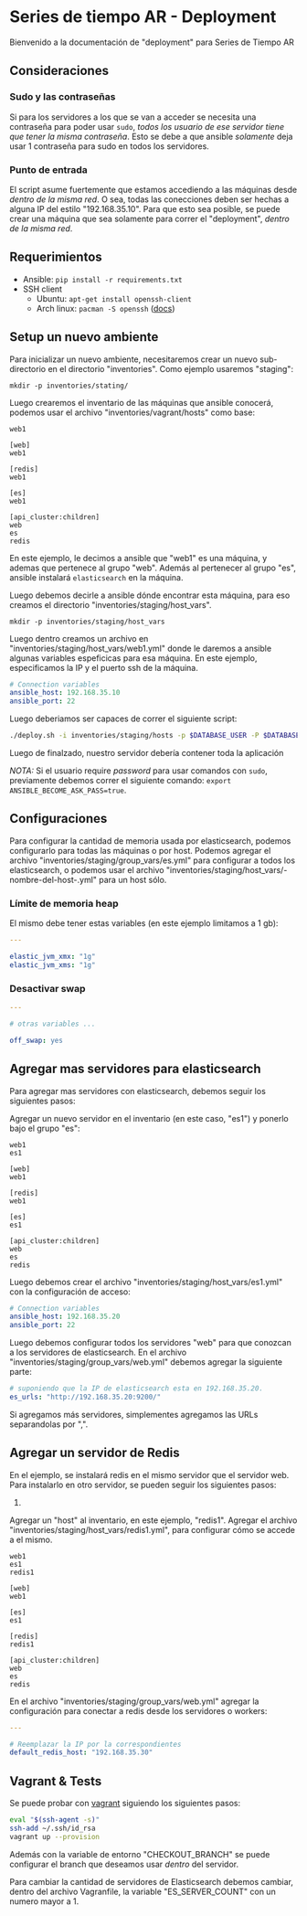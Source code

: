 # Series de tiempo AR - Deployment

Bienvenido a la documentación de "deployment" para Series de Tiempo AR

## Consideraciones

### Sudo y las contraseñas

Si para los servidores a los que se van a acceder se necesita una contraseña para poder usar `sudo`,
_todos los usuario de ese servidor tiene que tener la misma contraseña_.
Esto se debe a que ansible _solamente_ deja usar 1 contraseña para sudo en todos los servidores.

### Punto de entrada

El script asume fuertemente que estamos accediendo a las máquinas desde _dentro de la misma red_.
O sea, todas las conecciones deben ser hechas a alguna IP del estilo "192.168.35.10".
Para que esto sea posible, se puede crear una máquina que sea solamente para correr el "deployment", _dentro de la misma red_.

## Requerimientos

- Ansible: `pip install -r requirements.txt`
- SSH client
  - Ubuntu: `apt-get install openssh-client`
  - Arch linux: `pacman -S openssh` ([docs](http://wiki.archlinux.org/index.php/Secure_Shell#OpenSSH))

## Setup un nuevo ambiente

Para inicializar un nuevo ambiente, necesitaremos crear un nuevo sub-directorio en el directorio "inventories".
Como ejemplo usaremos "staging":

    mkdir -p inventories/stating/

Luego crearemos el inventario de las máquinas que ansible conocerá, podemos usar el archivo "inventories/vagrant/hosts" como base:

    web1

    [web]
    web1

    [redis]
    web1
    
    [es]
    web1

    [api_cluster:children]
    web
    es
    redis

En este ejemplo, le decimos a ansible que "web1" es una máquina, y ademas que pertenece al grupo "web".
Además al pertenecer al grupo "es", ansible instalará `elasticsearch` en la máquina.


Luego debemos decirle a ansible dónde encontrar esta máquina, para eso creamos el directorio "inventories/staging/host_vars".

    mkdir -p inventories/staging/host_vars

Luego dentro creamos un archivo en "inventories/staging/host_vars/web1.yml" donde le daremos a ansible algunas variables espeficicas para esa máquina. En este ejemplo, especificamos la IP y el puerto ssh de la máquina.

```yaml
# Connection variables
ansible_host: 192.168.35.10
ansible_port: 22

```

Luego deberiamos ser capaces de correr el siguiente script:

```bash
./deploy.sh -i inventories/staging/hosts -p $DATABASE_USER -P $DATABASE_PASS -l $SSH_USER
```

Luego de finalzado, nuestro servidor debería contener toda la aplicación

*NOTA:* Si el usuario require _password_ para usar comandos con `sudo`, previamente debemos correr el siguiente comando:
`export ANSIBLE_BECOME_ASK_PASS=true`.

## Configuraciones

Para configurar la cantidad de memoria usada por elasticsearch, podemos configurarlo para todas las máquinas o por host.
Podemos agregar el archivo "inventories/staging/group_vars/es.yml" para configurar a todos los elasticsearch, o
podemos usar el archivo "inventories/staging/host_vars/-nombre-del-host-.yml" para un host sólo.


### Límite de memoria heap

El mismo debe tener estas variables (en este ejemplo limitamos a 1 gb):

```yaml
---

elastic_jvm_xmx: "1g"
elastic_jvm_xms: "1g"

```

### Desactivar swap

```yaml
---

# otras variables ...

off_swap: yes

```

## Agregar mas servidores para elasticsearch

Para agregar mas servidores con elasticsearch, debemos seguir los siguientes pasos:

Agregar un nuevo servidor en el inventario (en este caso, "es1") y ponerlo bajo el grupo "es":

    web1
    es1

    [web]
    web1

    [redis]
    web1

    [es]
    es1

    [api_cluster:children]
    web
    es
    redis

Luego debemos crear el archivo "inventories/staging/host_vars/es1.yml" con la configuración de acceso:


```yaml
# Connection variables
ansible_host: 192.168.35.20
ansible_port: 22

```

Luego debemos configurar todos los servidores "web" para que conozcan a los servidores de elasticsearch.
En el archivo "inventories/staging/group_vars/web.yml" debemos agregar la siguiente parte:

```yaml
# suponiendo que la IP de elasticsearch esta en 192.168.35.20.
es_urls: "http://192.168.35.20:9200/"
```

Si agregamos más servidores, simplementes agregamos las URLs separandolas por ",".

## Agregar un servidor de Redis

En el ejemplo, se instalará redis en el mismo servidor que el servidor web.
Para instalarlo en otro servidor, se pueden seguir los siguientes pasos:

1)

Agregar un "host" al inventario, en este ejemplo, "redis1".  Agregar el archivo "inventories/staging/host_vars/redis1.yml", para
configurar cómo se accede a el mismo.

```
web1
es1
redis1

[web]
web1

[es]
es1

[redis]
redis1

[api_cluster:children]
web
es
redis
```

En el archivo "inventories/staging/group_vars/web.yml" agregar la configuración para conectar a redis desde los servidores o workers:

```yaml
---

# Reemplazar la IP por la correspondientes
default_redis_host: "192.168.35.30"
```



## Vagrant & Tests

Se puede probar con [vagrant](http://www.vagrantup.com/) siguiendo los siguientes pasos:

```bash
eval "$(ssh-agent -s)"
ssh-add ~/.ssh/id_rsa
vagrant up --provision
```

Además con la variable de entorno "CHECKOUT_BRANCH" se puede configurar el branch que deseamos usar _dentro_ del servidor.

Para cambiar la cantidad de servidores de Elasticsearch debemos cambiar, dentro del archivo Vagranfile, la variable "ES_SERVER_COUNT" con un numero mayor a 1.
